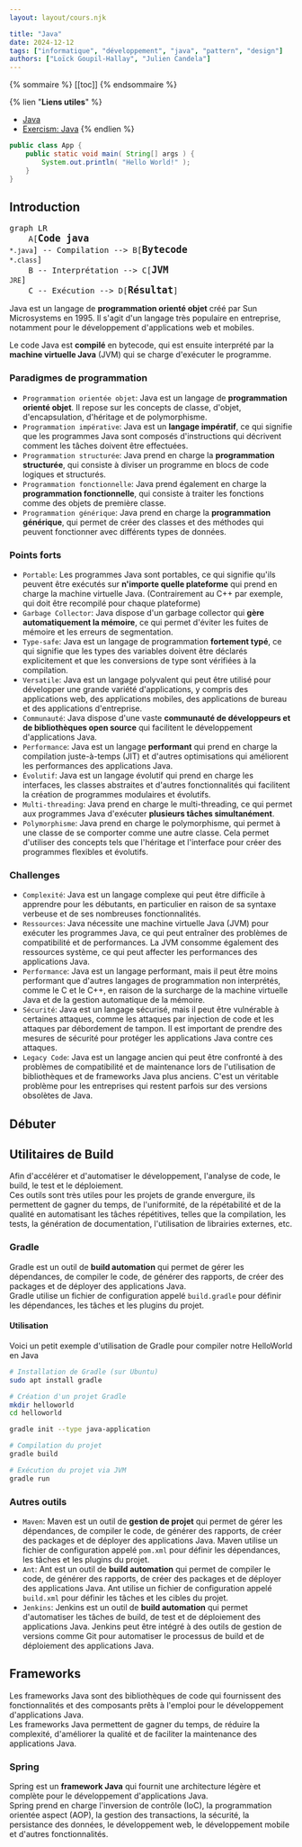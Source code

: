 ```yaml
---
layout: layout/cours.njk

title: "Java"
date: 2024-12-12
tags: ["informatique", "développement", "java", "pattern", "design"]
authors: ["Loïck Goupil-Hallay", "Julien Candela"]
---
```


{% sommaire %}
[[toc]]
{% endsommaire %}

{% lien "**Liens utiles**" %}
- [Java](https://www.java.com/)
- [Exercism: Java](https://exercism.org/tracks/java)
{% endlien %}

```java
public class App {
    public static void main( String[] args ) {
        System.out.println( "Hello World!" );
    }
}
```

## Introduction

<pre class="mermaid" style="background-color: transparent;">
graph LR
    A[<b><big>Code java</big></b><br><small>*.java</small>] -- Compilation --> B[<b><big>Bytecode</big></b><br><small>*.class</small>]
    B -- Interprétation --> C[<b><big>JVM</big></b><br><small>JRE</small>]
    C -- Exécution --> D[<b><big>Résultat</big></b>]
</pre>

Java est un langage de **programmation orienté objet** créé par Sun Microsystems en 1995. Il s'agit d'un langage très populaire en entreprise, notamment pour le développement d'applications web et mobiles.

Le code Java est **compilé** en bytecode, qui est ensuite interprété par la **machine virtuelle Java** (JVM) qui se charge d'exécuter le programme.

### Paradigmes de programmation

- `Programmation orientée objet`: Java est un langage de **programmation orienté objet**. Il repose sur les concepts de classe, d'objet, d'encapsulation, d'héritage et de polymorphisme.
- `Programmation impérative`: Java est un **langage impératif**, ce qui signifie que les programmes Java sont composés d'instructions qui décrivent comment les tâches doivent être effectuées.
- `Programmation structurée`: Java prend en charge la **programmation structurée**, qui consiste à diviser un programme en blocs de code logiques et structurés.
- `Programmation fonctionnelle`: Java prend également en charge la **programmation fonctionnelle**, qui consiste à traiter les fonctions comme des objets de première classe.
- `Programmation générique`: Java prend en charge la **programmation générique**, qui permet de créer des classes et des méthodes qui peuvent fonctionner avec différents types de données.

### Points forts

- `Portable`: Les programmes Java sont portables, ce qui signifie qu'ils peuvent être exécutés sur **n'importe quelle plateforme** qui prend en charge la machine virtuelle Java. (Contrairement au C++ par exemple, qui doit être recompilé pour chaque plateforme)
- `Garbage Collector`: Java dispose d'un garbage collector qui **gère automatiquement la mémoire**, ce qui permet d'éviter les fuites de mémoire et les erreurs de segmentation.
- `Type-safe`: Java est un langage de programmation **fortement typé**, ce qui signifie que les types des variables doivent être déclarés explicitement et que les conversions de type sont vérifiées à la compilation.
- `Versatile`: Java est un langage polyvalent qui peut être utilisé pour développer une grande variété d'applications, y compris des applications web, des applications mobiles, des applications de bureau et des applications d'entreprise.
- `Communauté`: Java dispose d'une vaste **communauté de développeurs et de bibliothèques open source** qui facilitent le développement d'applications Java.
- `Performance`: Java est un langage **performant** qui prend en charge la compilation juste-à-temps (JIT) et d'autres optimisations qui améliorent les performances des applications Java.
- `Évolutif`: Java est un langage évolutif qui prend en charge les interfaces, les classes abstraites et d'autres fonctionnalités qui facilitent la création de programmes modulaires et évolutifs.
- `Multi-threading`: Java prend en charge le multi-threading, ce qui permet aux programmes Java d'exécuter **plusieurs tâches simultanément**.
- `Polymorphisme`: Java prend en charge le polymorphisme, qui permet à une classe de se comporter comme une autre classe. Cela permet d'utiliser des concepts tels que l'héritage et l'interface pour créer des programmes flexibles et évolutifs.

### Challenges

- `Complexité`: Java est un langage complexe qui peut être difficile à apprendre pour les débutants,  en particulier en raison de sa syntaxe verbeuse et de ses nombreuses fonctionnalités.
- `Ressources`: Java nécessite une machine virtuelle Java (JVM) pour exécuter les programmes Java, ce qui peut entraîner des problèmes de compatibilité et de performances. La JVM consomme également des ressources système, ce qui peut affecter les performances des applications Java.
- `Performance`: Java est un langage performant, mais il peut être moins performant que d'autres langages de programmation non interprétés, comme le C et le C++, en raison de la surcharge de la machine virtuelle Java et de la gestion automatique de la mémoire.
- `Sécurité`: Java est un langage sécurisé, mais il peut être vulnérable à certaines attaques, comme les attaques par injection de code et les attaques par débordement de tampon. Il est important de prendre des mesures de sécurité pour protéger les applications Java contre ces attaques.
- `Legacy Code`: Java est un langage ancien qui peut être confronté à des problèmes de compatibilité et de maintenance lors de l'utilisation de bibliothèques et de frameworks Java plus anciens. C'est un véritable problème pour les entreprises qui restent parfois sur des versions obsolètes de Java.

## Débuter

## Utilitaires de Build

Afin d'accélérer et d'automatiser le développement, l'analyse de code, le build, le test et le déploiement.\
Ces outils sont très utiles pour les projets de grande envergure, ils permettent de gagner du temps, de l'uniformité, de la répétabilité et de la qualité en automatisant les tâches répétitives, telles que la compilation, les tests, la génération de documentation, l'utilisation de librairies externes, etc.

### Gradle

Gradle est un outil de **build automation** qui permet de gérer les dépendances, de compiler le code, de générer des rapports, de créer des packages et de déployer des applications Java.\
Gradle utilise un fichier de configuration appelé `build.gradle` pour définir les dépendances, les tâches et les plugins du projet.

#### Utilisation

Voici un petit exemple d'utilisation de Gradle pour compiler notre HelloWorld en Java

```bash
# Installation de Gradle (sur Ubuntu)
sudo apt install gradle

# Création d'un projet Gradle
mkdir helloworld
cd helloworld

gradle init --type java-application

# Compilation du projet
gradle build

# Exécution du projet via JVM
gradle run
```

### Autres outils

- `Maven`: Maven est un outil de **gestion de projet** qui permet de gérer les dépendances, de compiler le code, de générer des rapports, de créer des packages et de déployer des applications Java. Maven utilise un fichier de configuration appelé `pom.xml` pour définir les dépendances, les tâches et les plugins du projet.
- `Ant`: Ant est un outil de **build automation** qui permet de compiler le code, de générer des rapports, de créer des packages et de déployer des applications Java. Ant utilise un fichier de configuration appelé `build.xml` pour définir les tâches et les cibles du projet.
- `Jenkins`: Jenkins est un outil de **build automation** qui permet d'automatiser les tâches de build, de test et de déploiement des applications Java. Jenkins peut être intégré à des outils de gestion de versions comme Git pour automatiser le processus de build et de déploiement des applications Java.

## Frameworks

Les frameworks Java sont des bibliothèques de code qui fournissent des fonctionnalités et des composants prêts à l'emploi pour le développement d'applications Java.\
Les frameworks Java permettent de gagner du temps, de réduire la complexité, d'améliorer la qualité et de faciliter la maintenance des applications Java.

### Spring

Spring est un **framework Java** qui fournit une architecture légère et complète pour le développement d'applications Java.\
Spring prend en charge l'inversion de contrôle (IoC), la programmation orientée aspect (AOP), la gestion des transactions, la sécurité, la persistance des données, le développement web, le développement mobile et d'autres fonctionnalités.
